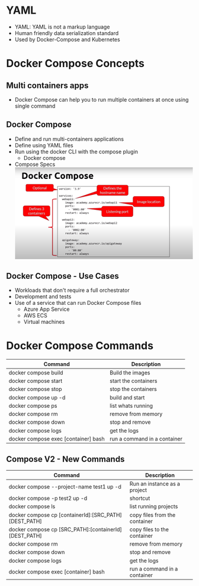 # YAML
- YAML: YAML is not a markup language
- Human friendly data serialization standard
- Used by Docker-Compose and Kubernetes

# Docker Compose Concepts

## Multi containers apps
- Docker Compose can help you to run multiple containers at once using single command

## Docker Compose
- Define and run multi-containers applications
- Define using YAML files
- Run using the docker CLI with the compose plugin
    - Docker compose
- Compose Specs
![docker-compose file example](docker-compose-file.png)

## Docker Compose - Use Cases
- Workloads that don't require a full orchestrator
- Development and tests
- Use of a service that can run Docker Compose files
    - Azure App Service
    - AWS ECS
    - Virtual machines

# Docker Compose Commands

| Command      | Description  |
|-----------|-------------|
| docker compose build     | Build the images |
| docker compose start       | start the containers |
| docker compose stop   | stop the containers |
| docker compose up -d   | build and start |
| docker compose ps   | list whats running |
| docker compose rm   | remove from memory |
| docker compose down   | stop and remove |
| docker compose logs   | get the logs |
| docker compose exec [container] bash   | run a command in a container |

## Compose V2 - New Commands

| Command      | Description  |
|-----------|-------------|
| docker compose --project-name test1 up -d     | Run an instance as a project |
| docker compose -p test2 up -d       | shortcut |
| docker compose ls   | list running projects |
| docker compose cp [containerId]:[SRC_PATH] [DEST_PATH]  | copy files from the container |
| docker compose cp [SRC_PATH]:[containerId] [DEST_PATH]   | copy files to the container |
| docker compose rm   | remove from memory |
| docker compose down   | stop and remove |
| docker compose logs   | get the logs |
| docker compose exec [container] bash   | run a command in a container |


